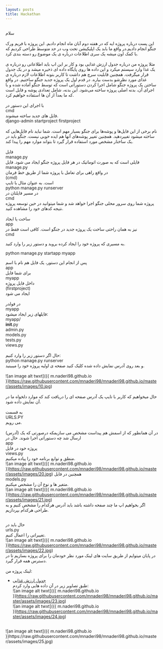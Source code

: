 ```yaml
---
layout: posts
title: Hackathan
---
```


<br>سلام<br>
<br>
این پست  درباره پروژه ایه که در  هفته دوم آبان ماه انجام دادبم. این پروژه با فریم ورک جنگو انجام دادیم.در واقع ما بابد یک اپلیکیشن تحت وب در حد متوسط طراحی کردیم که با کمک اون میشه یک سری اطلاعات درباره ی یک موضوع رو دسته بندی کرد. <br>
<br>
مثلا پروژه من درباره جدول ارزش غذایی بود و کار بر این اپ باید اطلاعاتی رو درباره ی یک غذا وارد سیستم میکرد و این داده ها روی پایگاه داده ای ذخیره میشد و در یک جدول قرار میگرفت. همچنین قابلیت سرچ هم داشت تا کاربر بتونه اطلاعات لازم درباره ی غذای مورد نظرشو بدست بیاره.
در قدم اول یک پروژه جدید جنگو ساختیم. در واقع ساختن یک پروژه جنگو شامل اجرا کردن دستوراتی است که توسط جنگو آماده شده و با اجرای آن، بدنه اصلی پروژه ساخته می‌شود. این بدنه، شامل تعدادی پوشه و فایل است که ما بعداً از آن ها استفاده خواهیم کرد.<br>
<br>
با اجرای این دستور در <br>
cmd <br>
فایل های جدید ساخته میشوند.<br>
django-admin startproject firstproject<br>
<br>
نام برخی از این فایل‌ها و پوشه‌ها برای جنگو بسیار مهم است. شما نباید نام فایل‌‌هایی که ساخته میشود تغییردهید. همچنین تغییر پوشه‌های آنها هم ایده خوبی نیست. جنگو باید در یک ساختار مشخص مورد استفاده قرار گیرد تا بتواند موارد مهم را پیدا کند.<br>
<br>
فایل<br>
 manage.py <br>
فایلی است که به صورت اتوماتیک در هر فایل پروژه جنگو ایجاد می شود. فایل <br>
manage.py<br>
در واقع راهی برای تعامل با پروژه شما از طریق خط فرمان <br>
(cmd)<br>
است. به عنوان مثال با تایپ<br>
python manage.py runserver<br>
در مسیر فایلتان در<br>
  cmd<br>
 پروژه شما روی سرور محلی جنگو اجرا 
  خواهد شد و شما میتوانید در حین توسعه پروژه نتیجه کدهای خود را مشاهده کنید.
<br>
<br>
ساخت یا ایجاد<br>
app<br>
 نیز به همان راحتی ساخت یک پروژه جدید در جنگو است. کافی است فقط در <br>
cmd <br>
 
 به مسیری که پروژه خود را ایجاد کرده بروید و دستور زیر را وارد کنید.<br>

python manage.py startapp myapp<br>

پس از انجام این دستور، یک فایل هم نام با اسم <br>
app<br> 
برای شما فایل<br> 
myapp<br> 
داخل فایل پروژه<br> 
(firstproject)<br> 
  ایجاد می شود<br> 
<br>در فولدر<br> 
myapp<br> 
فایلهای زیر ایجاد میشود:<br> 
myapp/<br> 
__init__.py<br> 
admin.py<br> 
models.py<br> 
tests.py<br>
views.py<br>
<br>حال اگر دستور زیر را وارد کنیم:<br>
python manage.py runserver<br>
و بعد روی آدرس نمایش داده شده کلیک کنید  صفحه ی اولیه پروژه خود را میبینید.<br>
<br>![an image alt twxt]({{ m.naderi98.github.io }}https://raw.githubusercontent.com/mnaderi98/mnaderi98.github.io/master/assets/images/10.jpg)<br>
<br>حال میخواهیم که کاربر با تایپ یک آدرس صفحه ای را دریافت کند که موارد دلخواه ما در آن نمایش داده شود.<br>
<br>به قسمت<br>
URLS.PY<br>
می رویم.<br>
<br>در آن همانطور که از اسمش هم پیداست مشخص می سازیمکه درصورتی که یک (آدرس) ارسال شد چه دستوراتی اجرا شوند.
حال در 
<br>app<br>
 پروژه خود در فایل 
<br>views.py<br>
  منطق و توابع برنامه خود را پیاده میکنیم.<br>
![an image alt twxt]({{ m.naderi98.github.io }}https://raw.githubusercontent.com/mnaderi98/mnaderi98.github.io/master/assets/images/20.jpg)
  همچنین در فایل
<br>models.py<br>
  متغیر ها و نوع آن را مشخص میکنیم.<br>
  ![an image alt twxt]({{ m.naderi98.github.io }}https://raw.githubusercontent.com/mnaderi98/mnaderi98.github.io/master/assets/images/21.jpg)<br>
  اگر بخواهیم اپ ما چند صفحه داشته باشد باید آدرس هرکدام را مشخص کنیم و به طراحی هرکدام بپردازیم.<br>
  


<br>حال باید در<br> urls.py<br> تغییراتی را اعمال کنیم.<br>
  ![an image alt twxt]({{ m.naderi98.github.io }}https://raw.githubusercontent.com/mnaderi98/mnaderi98.github.io/master/assets/images/22.jpg)
<br>در پایان میتوایم از طریق سایت های لینک مورد نظر خودمان را برای پروژه بسازیم تا در دسترس همه قرار گیرد.<br>
<br>لینک پروژه من:<br>
* [جدول ارزش غذایی](http://mahdiehnaderi.pythonanywhere.com/)
<br>طبق تصاویر زیر در آن داده هایی وارد کردم:<br>
![an image alt twxt]({{ m.naderi98.github.io }}https://raw.githubusercontent.com/mnaderi98/mnaderi98.github.io/master/assets/images/23.jpg)<br>
![an image alt twxt]({{ m.naderi98.github.io }}https://raw.githubusercontent.com/mnaderi98/mnaderi98.github.io/master/assets/images/24.jpg)
<br>
![an image alt twxt]({{ m.naderi98.github.io }}https://raw.githubusercontent.com/mnaderi98/mnaderi98.github.io/master/assets/images/25.jpg)<br>
<br><br>
